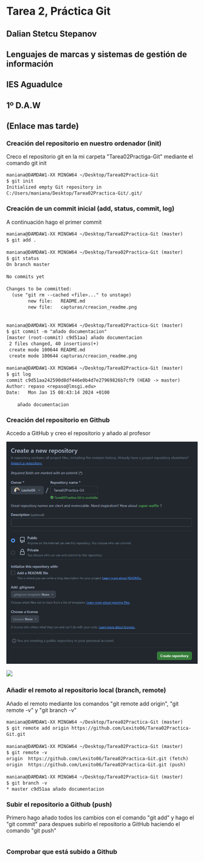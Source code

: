 # Tarea 2, Práctica Git

## Dalian Stetcu Stepanov
## Lenguajes de marcas y sistemas de gestión de información
## IES Aguadulce
## 1º D.A.W
## (Enlace mas tarde)

### Creación del repositorio en nuestro ordenador (init)

Creco el repositorio git en la mi carpeta "Tarea02Practiga-Git" mediante el comando git init
```
maniana@DAMDAW1-XX MINGW64 ~/Desktop/Tarea02Practica-Git
$ git init
Initialized empty Git repository in C:/Users/maniana/Desktop/Tarea02Practica-Git/.git/
```

### Creación de un commit inicial (add, status, commit, log)

A continuación hago el primer commit
```
maniana@DAMDAW1-XX MINGW64 ~/Desktop/Tarea02Practica-Git (master)
$ git add .

maniana@DAMDAW1-XX MINGW64 ~/Desktop/Tarea02Practica-Git (master)
$ git status
On branch master

No commits yet

Changes to be committed:
  (use "git rm --cached <file>..." to unstage)
        new file:   README.md
        new file:   capturas/creacion_readme.png


maniana@DAMDAW1-XX MINGW64 ~/Desktop/Tarea02Practica-Git (master)
$ git commit -m "añado documentacion"
[master (root-commit) c9d51aa] añado documentacion
 2 files changed, 40 insertions(+)
 create mode 100644 README.md
 create mode 100644 capturas/creacion_readme.png

maniana@DAMDAW1-XX MINGW64 ~/Desktop/Tarea02Practica-Git (master)
$ git log
commit c9d51aa242590d8df446e0b4d7e27969826b7cf9 (HEAD -> master)
Author: repaso <repaso@lmsgi.edu>
Date:   Mon Jan 15 08:43:14 2024 +0100

    añado documentacion
```
### Creación del repositorio en Github

Accedo a GitHub y creo el repositorio y añado al profesor

![](capturas/creacion_repositorio.png)

![](capturas/añado_profe.png)

### Añadir el remoto al repositorio local (branch, remote)

Añado el remoto mediante los comandos "git remote add origin", "git remote -v" y "git branch -v"
```
maniana@DAMDAW1-XX MINGW64 ~/Desktop/Tarea02Practica-Git (master)
$ git remote add origin https://github.com/Lexito06/Tarea02Practica-Git.git

maniana@DAMDAW1-XX MINGW64 ~/Desktop/Tarea02Practica-Git (master)
$ git remote -v
origin  https://github.com/Lexito06/Tarea02Practica-Git.git (fetch)
origin  https://github.com/Lexito06/Tarea02Practica-Git.git (push)

maniana@DAMDAW1-XX MINGW64 ~/Desktop/Tarea02Practica-Git (master)
$ git branch -v
* master c9d51aa añado documentacion
```
### Subir el repositorio a Github (push)

Primero hago añado todos los cambios con el comando "git add" y hago el "git commit" para despues subirlo el repositorio a GitHub haciendo el comando "git push"

```

```
### Comprobar que está subido a Github
```

```
